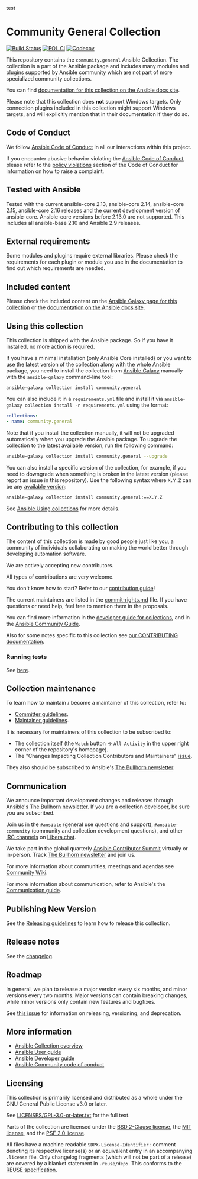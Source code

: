 test

<!--
Copyright (c) Ansible Project
GNU General Public License v3.0+ (see LICENSES/GPL-3.0-or-later.txt or https://www.gnu.org/licenses/gpl-3.0.txt)
SPDX-License-Identifier: GPL-3.0-or-later
-->

# Community General Collection

[![Build Status](https://dev.azure.com/ansible/community.general/_apis/build/status/CI?branchName=main)](https://dev.azure.com/ansible/community.general/_build?definitionId=31)
[![EOL CI](https://github.com/ansible-collections/community.general/workflows/EOL%20CI/badge.svg?event=push)](https://github.com/ansible-collections/community.general/actions)
[![Codecov](https://img.shields.io/codecov/c/github/ansible-collections/community.general)](https://codecov.io/gh/ansible-collections/community.general)

This repository contains the `community.general` Ansible Collection. The collection is a part of the Ansible package and includes many modules and plugins supported by Ansible community which are not part of more specialized community collections.

You can find [documentation for this collection on the Ansible docs site](https://docs.ansible.com/ansible/latest/collections/community/general/).

Please note that this collection does **not** support Windows targets. Only connection plugins included in this collection might support Windows targets, and will explicitly mention that in their documentation if they do so.

## Code of Conduct

We follow [Ansible Code of Conduct](https://docs.ansible.com/ansible/latest/community/code_of_conduct.html) in all our interactions within this project.

If you encounter abusive behavior violating the [Ansible Code of Conduct](https://docs.ansible.com/ansible/latest/community/code_of_conduct.html), please refer to the [policy violations](https://docs.ansible.com/ansible/latest/community/code_of_conduct.html#policy-violations) section of the Code of Conduct for information on how to raise a complaint.

## Tested with Ansible

Tested with the current ansible-core 2.13, ansible-core 2.14, ansible-core 2.15, ansible-core 2.16 releases and the current development version of ansible-core. Ansible-core versions before 2.13.0 are not supported. This includes all ansible-base 2.10 and Ansible 2.9 releases.

## External requirements

Some modules and plugins require external libraries. Please check the requirements for each plugin or module you use in the documentation to find out which requirements are needed.

## Included content

Please check the included content on the [Ansible Galaxy page for this collection](https://galaxy.ansible.com/ui/repo/published/community/general/) or the [documentation on the Ansible docs site](https://docs.ansible.com/ansible/latest/collections/community/general/).

## Using this collection

This collection is shipped with the Ansible package. So if you have it installed, no more action is required.

If you have a minimal installation (only Ansible Core installed) or you want to use the latest version of the collection along with the whole Ansible package, you need to install the collection from [Ansible Galaxy](https://galaxy.ansible.com/ui/repo/published/community/general/) manually with the `ansible-galaxy` command-line tool:

    ansible-galaxy collection install community.general

You can also include it in a `requirements.yml` file and install it via `ansible-galaxy collection install -r requirements.yml` using the format:

```yaml
collections:
- name: community.general
```

Note that if you install the collection manually, it will not be upgraded automatically when you upgrade the Ansible package. To upgrade the collection to the latest available version, run the following command:

```bash
ansible-galaxy collection install community.general --upgrade
```

You can also install a specific version of the collection, for example, if you need to downgrade when something is broken in the latest version (please report an issue in this repository). Use the following syntax where `X.Y.Z` can be any [available version](https://galaxy.ansible.com/ui/repo/published/community/general/):

```bash
ansible-galaxy collection install community.general:==X.Y.Z
```

See [Ansible Using collections](https://docs.ansible.com/ansible/latest/user_guide/collections_using.html) for more details.

## Contributing to this collection

The content of this collection is made by good people just like you, a community of individuals collaborating on making the world better through developing automation software.

We are actively accepting new contributors.

All types of contributions are very welcome.

You don't know how to start? Refer to our [contribution guide](https://github.com/ansible-collections/community.general/blob/main/CONTRIBUTING.md)!

The current maintainers are listed in the [commit-rights.md](https://github.com/ansible-collections/community.general/blob/main/commit-rights.md#people) file. If you have questions or need help, feel free to mention them in the proposals.

You can find more information in the [developer guide for collections](https://docs.ansible.com/ansible/devel/dev_guide/developing_collections.html#contributing-to-collections), and in the [Ansible Community Guide](https://docs.ansible.com/ansible/latest/community/index.html).

Also for some notes specific to this collection see [our CONTRIBUTING documentation](https://github.com/ansible-collections/community.general/blob/main/CONTRIBUTING.md).

### Running tests

See [here](https://docs.ansible.com/ansible/devel/dev_guide/developing_collections.html#testing-collections).

## Collection maintenance

To learn how to maintain / become a maintainer of this collection, refer to:

* [Committer guidelines](https://github.com/ansible-collections/community.general/blob/main/commit-rights.md).
* [Maintainer guidelines](https://github.com/ansible/community-docs/blob/main/maintaining.rst).

It is necessary for maintainers of this collection to be subscribed to:

* The collection itself (the `Watch` button → `All Activity` in the upper right corner of the repository's homepage).
* The "Changes Impacting Collection Contributors and Maintainers" [issue](https://github.com/ansible-collections/overview/issues/45).

They also should be subscribed to Ansible's [The Bullhorn newsletter](https://docs.ansible.com/ansible/devel/community/communication.html#the-bullhorn).

## Communication

We announce important development changes and releases through Ansible's [The Bullhorn newsletter](https://eepurl.com/gZmiEP). If you are a collection developer, be sure you are subscribed.

Join us in the `#ansible` (general use questions and support), `#ansible-community` (community and collection development questions), and other [IRC channels](https://docs.ansible.com/ansible/devel/community/communication.html#irc-channels) on [Libera.chat](https://libera.chat).

We take part in the global quarterly [Ansible Contributor Summit](https://github.com/ansible/community/wiki/Contributor-Summit) virtually or in-person. Track [The Bullhorn newsletter](https://eepurl.com/gZmiEP) and join us.

For more information about communities, meetings and agendas see [Community Wiki](https://github.com/ansible/community/wiki/Community).

For more information about communication, refer to Ansible's the [Communication guide](https://docs.ansible.com/ansible/devel/community/communication.html).

## Publishing New Version

See the [Releasing guidelines](https://github.com/ansible/community-docs/blob/main/releasing_collections.rst) to learn how to release this collection.

## Release notes

See the [changelog](https://github.com/ansible-collections/community.general/blob/main/CHANGELOG.rst).

## Roadmap

In general, we plan to release a major version every six months, and minor versions every two months. Major versions can contain breaking changes, while minor versions only contain new features and bugfixes.

See [this issue](https://github.com/ansible-collections/community.general/issues/582) for information on releasing, versioning, and deprecation.

## More information

- [Ansible Collection overview](https://github.com/ansible-collections/overview)
- [Ansible User guide](https://docs.ansible.com/ansible/latest/user_guide/index.html)
- [Ansible Developer guide](https://docs.ansible.com/ansible/latest/dev_guide/index.html)
- [Ansible Community code of conduct](https://docs.ansible.com/ansible/latest/community/code_of_conduct.html)

## Licensing

This collection is primarily licensed and distributed as a whole under the GNU General Public License v3.0 or later.

See [LICENSES/GPL-3.0-or-later.txt](https://github.com/ansible-collections/community.general/blob/main/COPYING) for the full text.

Parts of the collection are licensed under the [BSD 2-Clause license](https://github.com/ansible-collections/community.general/blob/main/LICENSES/BSD-2-Clause.txt), the [MIT license](https://github.com/ansible-collections/community.general/blob/main/LICENSES/MIT.txt), and the [PSF 2.0 license](https://github.com/ansible-collections/community.general/blob/main/LICENSES/PSF-2.0.txt).

All files have a machine readable `SDPX-License-Identifier:` comment denoting its respective license(s) or an equivalent entry in an accompanying `.license` file. Only changelog fragments (which will not be part of a release) are covered by a blanket statement in `.reuse/dep5`. This conforms to the [REUSE specification](https://reuse.software/spec/).
